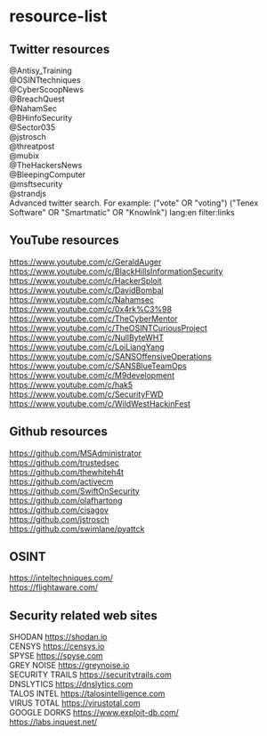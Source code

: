 # resource-list

## Twitter resources  
 @Antisy_Training  
 @OSINTtechniques  
 @CyberScoopNews  
 @BreachQuest  
 @NahamSec  
 @BHinfoSecurity  
 @Sector035  
 @jstrosch  
 @threatpost  
 @mubix  
 @TheHackersNews  
 @BleepingComputer  
 @msftsecurity  
 @strandjs  
 Advanced twitter search. For example:  ("vote" OR "voting") ("Tenex Software" OR "Smartmatic" OR "KnowInk") lang:en filter:links  

## YouTube resources  
 https://www.youtube.com/c/GeraldAuger  
 https://www.youtube.com/c/BlackHillsInformationSecurity  
 https://www.youtube.com/c/HackerSploit  
 https://www.youtube.com/c/DavidBombal  
 https://www.youtube.com/c/Nahamsec  
 https://www.youtube.com/c/0x4rk%C3%98  
 https://www.youtube.com/c/TheCyberMentor  
 https://www.youtube.com/c/TheOSINTCuriousProject  
 https://www.youtube.com/c/NullByteWHT  
 https://www.youtube.com/c/LoiLiangYang  
 https://www.youtube.com/c/SANSOffensiveOperations  
 https://www.youtube.com/c/SANSBlueTeamOps  
 https://www.youtube.com/c/M9development  
 https://www.youtube.com/c/hak5  
 https://www.youtube.com/c/SecurityFWD  
 https://www.youtube.com/c/WildWestHackinFest  

## Github resources  
https://github.com/MSAdministrator  
https://github.com/trustedsec  
https://github.com/thewhiteh4t  
https://github.com/activecm  
https://github.com/SwiftOnSecurity  
https://github.com/olafhartong  
https://github.com/cisagov  
https://github.com/jstrosch  
https://github.com/swimlane/pyattck  

## OSINT  
 https://inteltechniques.com/  
 https://flightaware.com/  

## Security related web sites  
 SHODAN https://shodan.io  
 CENSYS https://censys.io  
 SPYSE https://spyse.com  
 GREY NOISE https://greynoise.io  
 SECURITY TRAILS https://securitytrails.com  
 DNSLYTICS https://dnslytics.com  
 TALOS INTEL https://talosintelligence.com  
 VIRUS TOTAL https://virustotal.com  
 GOOGLE DORKS https://www.exploit-db.com/  
 https://labs.inquest.net/  
 
